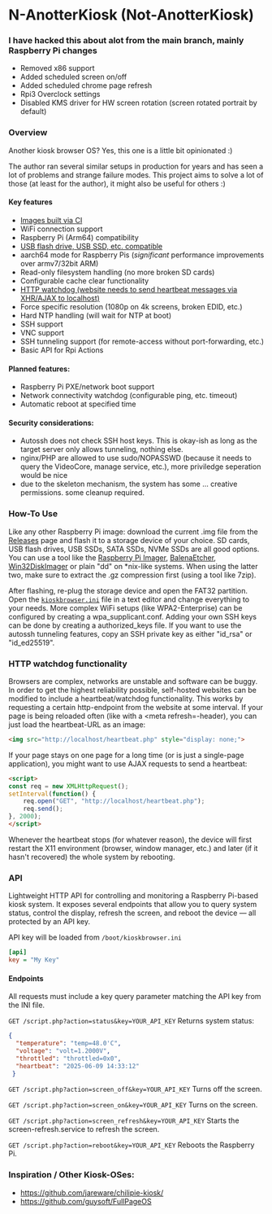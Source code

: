N-AnotterKiosk (Not-AnotterKiosk)
=================================

### I have hacked this about alot from the main branch, mainly Raspberry Pi changes

- Removed x86 support
- Added scheduled screen on/off
- Added scheduled chrome page refresh
- Rpi3 Overclock settings
- Disabled KMS driver for HW screen rotation (screen rotated portrait by default)

### Overview

Another kiosk browser OS? Yes, this one is a little bit opinionated :)

The author ran several similar setups in production for years and has seen a lot of problems and strange failure modes.
This project aims to solve a lot of those (at least for the author), it might also be useful for others :)

#### Key features

- [Images built via CI](https://github.com/Manawyrm/AnotterKiosk/blob/main/.github/workflows/main.yml)
- WiFi connection support
- Raspberry Pi (Arm64) compatibility
- [USB flash drive, USB SSD, etc. compatible](#how-to-use)
- aarch64 mode for Raspberry Pis (_significant_ performance improvements over armv7/32bit ARM)
- Read-only filesystem handling (no more broken SD cards)
- Configurable cache clear functionality
- [HTTP watchdog (website needs to send heartbeat messages via XHR/AJAX to localhost)](#http-watchdog-functionality)
- Force specific resolution (1080p on 4k screens, broken EDID, etc.)
- Hard NTP handling (will wait for NTP at boot)
- SSH support
- VNC support
- SSH tunneling support (for remote-access without port-forwarding, etc.)
- Basic API for Rpi Actions

#### Planned features:

- Raspberry Pi PXE/network boot support
- Network connectivity watchdog (configurable ping, etc. timeout)
- Automatic reboot at specified time

#### Security considerations:

- Autossh does not check SSH host keys. This is okay-ish as long as the target server only allows tunneling, nothing else.
- nginx/PHP are allowed to use sudo/NOPASSWD (because it needs to query the VideoCore, manage service, etc.), more priviledge seperation would be nice
- due to the skeleton mechanism, the system has some ... creative permissions. some cleanup required.

### How-To Use

Like any other Raspberry Pi image: download the current .img file from the [Releases](https://github.com/Manawyrm/AnotterKiosk/releases) page and flash it to a storage device of your choice.
SD cards, USB flash drives, USB SSDs, SATA SSDs, NVMe SSDs are all good options.
You can use a tool like the [Raspberry Pi Imager](https://www.raspberrypi.com/software/), [BalenaEtcher](https://etcher.balena.io/), [Win32DiskImager](https://sourceforge.net/projects/win32diskimager/) or plain "dd" on \*nix-like systems.
When using the latter two, make sure to extract the .gz compression first (using a tool like 7zip).

After flashing, re-plug the storage device and open the FAT32 partition.
Open the [`kioskbrowser.ini`](https://github.com/Manawyrm/AnotterKiosk/blob/main/kiosk_skeleton/boot/kioskbrowser.ini) file in a text editor and change everything to your needs.
More complex WiFi setups (like WPA2-Enterprise) can be configured by creating a wpa_supplicant.conf.
Adding your own SSH keys can be done by creating a authorized_keys file.
If you want to use the autossh tunneling features, copy an SSH private key as either "id_rsa" or "id_ed25519".

### HTTP watchdog functionality

Browsers are complex, networks are unstable and software can be buggy.
In order to get the highest reliability possible, self-hosted websites can be modified to include a heartbeat/watchdog functionality.
This works by requesting a certain http-endpoint from the website at some interval.
If your page is being reloaded often (like with a <meta refresh=-header), you can just load the heartbeat-URL as an image:

```html
<img src="http://localhost/heartbeat.php" style="display: none;">
```

If your page stays on one page for a long time (or is just a single-page application), you might want to use AJAX requests to send a heartbeat:

```html
<script>
const req = new XMLHttpRequest();
setInterval(function() {
	req.open("GET", "http://localhost/heartbeat.php");
	req.send();
}, 2000);
</script>
```

Whenever the heartbeat stops (for whatever reason), the device will first restart the X11 environment (browser, window manager, etc.) and later (if it hasn't recovered) the whole system by rebooting.

### API

Lightweight HTTP API for controlling and monitoring a Raspberry Pi-based kiosk system. It exposes several endpoints that allow you to query system status, control the display, refresh the screen, and reboot the device — all protected by an API key.

API key will be loaded from `/boot/kioskbrowser.ini`

```ini
[api]
key = "My Key"
```

#### Endpoints

All requests must include a key query parameter matching the API key from the INI file.

`GET /script.php?action=status&key=YOUR_API_KEY`
Returns system status:

```json
{
  "temperature": "temp=48.0'C",
  "voltage": "volt=1.2000V",
  "throttled": "throttled=0x0",
  "heartbeat": "2025-06-09 14:33:12"
 }
```

`GET /script.php?action=screen_off&key=YOUR_API_KEY`
Turns off the screen.

`GET /script.php?action=screen_on&key=YOUR_API_KEY`
Turns on the screen.

`GET /script.php?action=screen_refresh&key=YOUR_API_KEY`
Starts the screen-refresh.service to refresh the screen.

`GET /script.php?action=reboot&key=YOUR_API_KEY`
Reboots the Raspberry Pi.

### Inspiration / Other Kiosk-OSes:

- https://github.com/jareware/chilipie-kiosk/
- https://github.com/guysoft/FullPageOS
